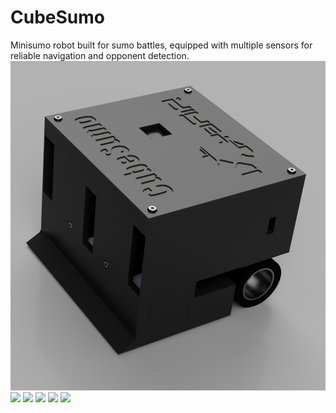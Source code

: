 # CubeSumo
Minisumo robot built for sumo battles, equipped with multiple sensors for reliable navigation and opponent detection.
![](Images/MiniSumo-3D-Render.jfif)
![](Images/MainBoard-3D-Render.png)
![](Images/ConnBoard-3D-Render.png)
![](Images/CoreBoard-PCB.jpg)
![](Images/ConnBoard-PCB.jpg)
![](Images/StackedPCBs.jpg)
